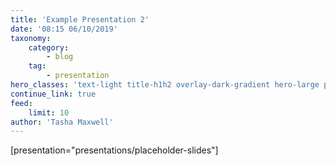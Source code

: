 ```yaml
---
title: 'Example Presentation 2'
date: '08:15 06/10/2019'
taxonomy:
    category:
        - blog
    tag:
        - presentation
hero_classes: 'text-light title-h1h2 overlay-dark-gradient hero-large parallax'
continue_link: true
feed:
    limit: 10
author: 'Tasha Maxwell'
---
```


[presentation="presentations/placeholder-slides"]
